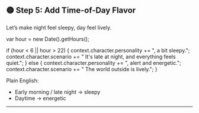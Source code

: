 ## 🟡 Step 5: Add Time-of-Day Flavor

Let’s make night feel sleepy, day feel lively.

var hour = new Date().getHours();

if (hour < 6 || hour > 22) {
context.character.personality += ", a bit sleepy.";
context.character.scenario += " It's late at night, and everything feels quiet.";
} else {
context.character.personality += ", alert and energetic.";
context.character.scenario += " The world outside is lively.";
}

Plain English:

* Early morning / late night → sleepy
* Daytime → energetic

---
